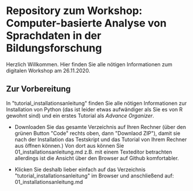 # Repository zum Workshop: Computer-basierte Analyse von Sprachdaten in der Bildungsforschung

Herzlich Willkommen. Hier finden Sie alle nötigen Informationen zum digitalen Workshop am 26.11.2020.

## Zur Vorbereitung

In "tutorial_installationsanleitung" finden Sie alle nötigen Informationen zur Installation von Python (das ist leider etwas aufwändiger als Sie es von R gewohnt sind) und ein erstes Tutorial als *Advance Organizer*.


* Downloaden Sie das gesamte Verzeichnis auf Ihren Rechner (über den grünen Button "Code" rechts oben, dann "Downlaod ZIP"), damit sie nach der Installation das Testskript und das Tutorial von Ihrem Rechner aus öffnen können.) Von dort aus können Sie 01_installationsanleitung.md z.B. mit einem Texteditor betrachten allerdings ist die Ansicht über den Browser auf Github komfortabler.

* Klicken Sie deshalb lieber einfach auf das Verzeichnis "tutorial_installationsanleitung" im Browser und anschließend auf: 01_installationsanleitung.md



